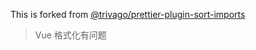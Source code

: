 This is forked from [@trivago/prettier-plugin-sort-imports](https://github.com/trivago/prettier-plugin-sort-imports)

> Vue 格式化有问题